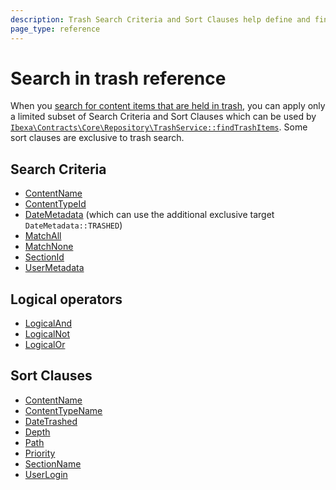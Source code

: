 ```yaml
---
description: Trash Search Criteria and Sort Clauses help define and fine-tune search queries for content in trash.
page_type: reference
---
```


# Search in trash reference

When you [search for content items that are held in trash](search_api.md#searching-in-trash), you can apply only a limited subset of Search Criteria and Sort Clauses
which can be used by [`Ibexa\Contracts\Core\Repository\TrashService::findTrashItems`](../api/php_api/php_api_reference/classes/Ibexa-Contracts-Core-Repository-TrashService.html#method_findTrashItems).
Some sort clauses are exclusive to trash search.

## Search Criteria

- [ContentName](contentname_criterion.md)
- [ContentTypeId](contenttypeid_criterion.md)
- [DateMetadata](datemetadata_criterion.md) (which can use the additional exclusive target `DateMetadata::TRASHED`)
- [MatchAll](matchall_criterion.md)
- [MatchNone](matchnone_criterion.md)
- [SectionId](sectionid_criterion.md)
- [UserMetadata](usermetadata_criterion.md)

## Logical operators

- [LogicalAnd](logicaland_criterion.md)
- [LogicalNot](logicalor_criterion.md)
- [LogicalOr](logicalor_criterion.md)

## Sort Clauses

- [ContentName](contentname_sort_clause.md)
- [ContentTypeName](contenttypename_sort_clause.md)
- [DateTrashed](datetrashed_sort_clause.md)
- [Depth](depth_sort_clause.md)
- [Path](path_sort_clause.md)
- [Priority](priority_sort_clause.md)
- [SectionName](sectionname_sort_clause.md)
- [UserLogin](userlogin_sort_clause.md)
